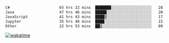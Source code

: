 <!--START_SECTION:waka-->

```txt
C#                      65 hrs 22 mins  ███████░░░░░░░░░░░░░░░░░░   28.00 %
Java                    47 hrs 46 mins  █████░░░░░░░░░░░░░░░░░░░░   20.46 %
JavaScript              41 hrs 43 mins  ████▒░░░░░░░░░░░░░░░░░░░░   17.87 %
Jupyter                 35 hrs 48 mins  ████░░░░░░░░░░░░░░░░░░░░░   15.34 %
Other                   22 hrs 53 mins  ██▒░░░░░░░░░░░░░░░░░░░░░░   09.80 %
```

<!--END_SECTION:waka-->
[![wakatime](https://wakatime.com/badge/user/6c2f442e-41b4-42e3-bc06-d5d8203ad1da.svg)](https://wakatime.com/@6c2f442e-41b4-42e3-bc06-d5d8203ad1da)
